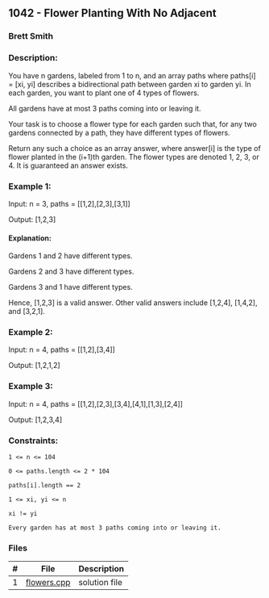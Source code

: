 ## 1042 - Flower Planting With No Adjacent
### Brett Smith 
### Description:

You have n gardens, labeled from 1 to n, and an array paths where paths[i] = [xi, yi] describes a bidirectional path between garden xi to garden yi. In each garden, you want to plant one of 4 types of flowers.

All gardens have at most 3 paths coming into or leaving it.

Your task is to choose a flower type for each garden such that, for any two gardens connected by a path, they have different types of flowers.

Return any such a choice as an array answer, where answer[i] is the type of flower planted in the (i+1)th garden. The flower types are denoted 1, 2, 3, or 4. It is guaranteed an answer exists.

### Example 1:

Input: n = 3, paths = [[1,2],[2,3],[3,1]]

Output: [1,2,3]

#### Explanation:
Gardens 1 and 2 have different types.

Gardens 2 and 3 have different types.

Gardens 3 and 1 have different types.

Hence, [1,2,3] is a valid answer. Other valid answers include [1,2,4], [1,4,2], and [3,2,1].

### Example 2:

Input: n = 4, paths = [[1,2],[3,4]]

Output: [1,2,1,2]

### Example 3:

Input: n = 4, paths = [[1,2],[2,3],[3,4],[4,1],[1,3],[2,4]]

Output: [1,2,3,4]

### Constraints:

`1 <= n <= 104`

`0 <= paths.length <= 2 * 104`

`paths[i].length == 2`

`1 <= xi, yi <= n`

`xi != yi`

`Every garden has at most 3 paths coming into or leaving it.`

### Files

|   #   | File                       | Description                                                |
| :---: | -------------------------- | ---------------------------------------------------------- |
|   1   | [flowers.cpp](./flowers.cpp)     | solution file                                        |